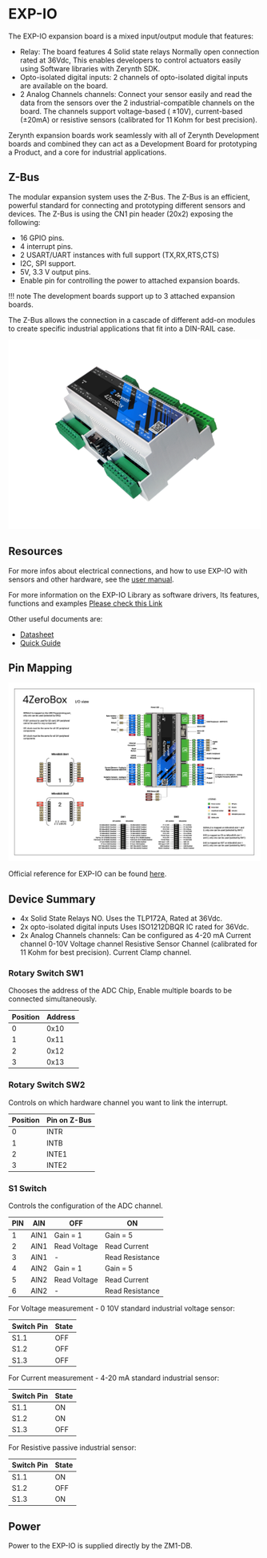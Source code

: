 # EXP-IO

The EXP-IO expansion board is a mixed input/output module that features:

* Relay: The board features 4 Solid state relays Normally open connection rated at 36Vdc, This enables developers to control actuators easily using Software libraries with Zerynth SDK.
* Opto-isolated digital inputs: 2 channels of opto-isolated digital inputs are available on the board.
* 2 Analog Channels channels: Connect your sensor easily and read the data from the sensors over the 2 industrial-compatible channels on the board. The channels support voltage-based ( ±10V), current-based (±20mA) or resistive sensors (calibrated for 11 Kohm for best precision).

Zerynth expansion boards work seamlessly with all of Zerynth Development boards and combined they can act as a Development Board for prototyping a Product, and a core for industrial applications.

## Z-Bus

The modular expansion system uses the Z-Bus. The Z-Bus is an efficient, powerful standard for connecting and prototyping different sensors and devices.
The Z-Bus is using the CN1 pin header (20x2) exposing the following:

* 16 GPIO pins.
* 4 interrupt pins.
* 2 USART/UART instances with full support (TX,RX,RTS,CTS)
* I2C, SPI support.
* 5V, 3.3 V output pins.
* Enable pin for controlling the power to attached expansion boards.

!!! note 
    The development boards support up to 3 attached expansion boards.

The Z-Bus allows the connection in a cascade of different add-on modules to create specific industrial applications that fit into a DIN-RAIL case.

![](img/4zerobox_v1.png)

## Resources

For more infos about electrical connections, and how to use EXP-IO with sensors and other hardware, see the  [user manual](https://www.zerynth.com/download/13894/).

For more information on the EXP-IO Library as software drivers, Its features, functions and examples
[Please check this Link](/latest/reference/libs/zerynth/4zerobox/docs/)

Other useful documents are:

-   [Datasheet](https://www.zerynth.com/download/13895/)
-   [Quick Guide](https://www.zerynth.com/download/15283/)


## Pin Mapping

![](img/4zeroboxpin.png)

Official reference for EXP-IO can be found  [here](https://www.zerynth.com/4zeroplatform/).

## Device Summary

* 4x Solid State Relays NO.
    Uses the TLP172A, Rated at 36Vdc.
* 2x opto-isolated digital inputs
    Uses ISO1212DBQR IC rated for 36Vdc.
* 2x Analog Channels channels: Can be configured as
    4-20 mA Current channel
    0-10V Voltage channel
    Resistive Sensor Channel (calibrated for 11 Kohm for best precision).
    Current Clamp channel.



### Rotary Switch SW1
Chooses the address of the ADC Chip, Enable multiple boards to be connected simultaneously.

| Position | Address |
|----------|---------|
|    0     |  0x10   |
|    1     |  0x11   |
|    2     |  0x12   |
|    3     |  0x13   |

### Rotary Switch SW2
Controls on which hardware channel you want to link the interrupt.

| Position | Pin on Z-Bus |
|----------|--------------|
|    0     |     INTR     |
|    1     |     INTB     |
|    2     |     INTE1    |
|    3     |     INTE2    |

### S1 Switch
Controls the configuration of the ADC channel.

| PIN | AIN  |      OFF     |       ON        |
|-----|------|--------------|-----------------|
|  1  | AIN1 | Gain  = 1    | Gain = 5        |
|  2  | AIN1 | Read Voltage | Read Current    |
|  3  | AIN1 |      -       | Read Resistance |
|  4  | AIN2 | Gain  = 1    | Gain = 5        |
|  5  | AIN2 | Read Voltage | Read Current    |
|  6  | AIN2 |      -       | Read Resistance |

For Voltage measurement - 0 10V standard industrial voltage sensor:

| Switch Pin | State |
|------------|-------|
|    S1.1    |  OFF  |
|    S1.2    |  OFF  |
|    S1.3    |  OFF  |

For Current measurement - 4-20 mA standard industrial sensor:

| Switch Pin | State |
|------------|-------|
|    S1.1    |  ON   |
|    S1.2    |  ON   |
|    S1.3    |  OFF  |

For  Resistive passive industrial sensor:

| Switch Pin | State |
|------------|-------|
|    S1.1    |  ON   |
|    S1.2    |  OFF  |
|    S1.3    |  ON   |


## Power

Power to the EXP-IO is supplied directly by the ZM1-DB.
